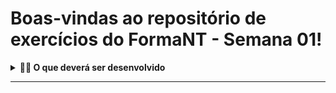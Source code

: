 # Boas-vindas ao repositório de exercícios do FormaNT - Semana 01!


<details>
  <summary><strong>👨‍💻 O que deverá ser desenvolvido</strong></summary><br />

  - Nesse projeto está desenvolvido seis exercícios introdutórios para a linguagem Java.

<details>
  <summary><strong>:memo: Habilidades</strong></summary><br />

  Neste projeto, as habilidades desenvolvidas foram:

  * Implementação de classes e organização de elementos dentro do Java

  * Estruturação elementos de repetição (for, while)

  * Estruturação elementos condicionantes (if, else)

  * Estruturação de arrays e objetos, seus tipos primitivos, além de elementos de comparação.
</details>

# Orientações

<details>
  <summary><strong>‼️ Antes de começar a desenvolver</strong></summary><br />

  1. Clone o repositório

  - Use o comando: `git clone git@github.com:guilhermelemosp/forma-nt-week-1.git`.
  - Entre na pasta do repositório que você acabou de clonar:
    - `cd forma-nt-week-1`

  
  2. Crie uma branch a partir da branch `master`

  - Verifique que você está na branch `master`
    - Exemplo: `git branch`
  - Se não estiver, mude para a branch `master`
    - Exemplo: `git checkout master`
  - Agora crie uma branch à qual você vai submeter os `commits` do seu projeto

  4. Adicione as mudanças ao _stage_ do Git e faça um `commit`

  - Verifique que as mudanças ainda não estão no _stage_ com o `git status`
  - Adicione o novo arquivo ao _stage_ do Git
    - Exemplo:
      - `git add .` (adicionando todas as mudanças - _que estavam em vermelho_ - ao stage do Git)
      - `git status`
  - Faça o `commit` inicial
    - Exemplo:
      - `git commit -m 'iniciando o projeto x'` (fazendo o primeiro commit)

  5. Adicione a sua branch com o novo `commit` ao repositório remoto

  - Usando o exemplo anterior: `git push -u origin <nome-da-branch>`

  6. Crie um novo `Pull Request` _(PR)_

  - Vá até a página de _Pull Requests_ do [repositório no GitHub]
  - Clique na caixa de seleção _"Compare"_ e escolha a sua branch
  - Coloque um título para a sua _Pull Request_
    - Exemplo: _"Cria tela de busca"_
  - Clique no botão verde _"Create pull request"_
  - Adicione uma descrição para o _Pull Request_ e clique no botão verde _"Create pull request"_
</details>


# Requisitos

## 1. Imprima todos números pares de 0 a 100.

---

## 2. Imprima todos os números primos de 0 a 1000.

---

## 3. Crie um método que receba como parâmetro  um texto do tipo String e retorne se este texto é palindromo.

---

## 4.  Monte a estrutura de classes e instancie 2 Motoristas.
  
   - <details><summary>Requisitos:</summary>

    - Uma pessoa possui { nome cpf, rg, idade };

    - Um funcionário, além de possuir as mesmas informações de uma pessoa, possui também { cargo, salário };
  </detail>
    - Ao carregar a página, o filtro selecionado deverá ser `All`.
  
   Instancie 2 Motoristas e imprima no console { nome, cargo e placaCarro } de cada motorista

---

## 5. Crie um método que receba um número inteiro e gere uma matriz identidade a partir deste número   . 
    Exemplo: 
        Número: 3
        Matriz:
         1    0    0
         0    1    0
         0    0    1
  
---

## 6.  Crie um método que receba o custo e o pagamento.
    <details>
  Ele deve imprimir no console as seguintes informações:
    - Valor do troco
    - Troco em menor quantidade de notas e moedas possiveis
    
    Exemplo:
        custo:
            R$ 17,35
        pagamento:
            R$ 20,00
        troco:
            R$ 2,65
        menor troco:
            1 - nota de 2
            1 - moeda de 50
            1 - moeda de 10
            1 - moeda de 5
  </details>

---
